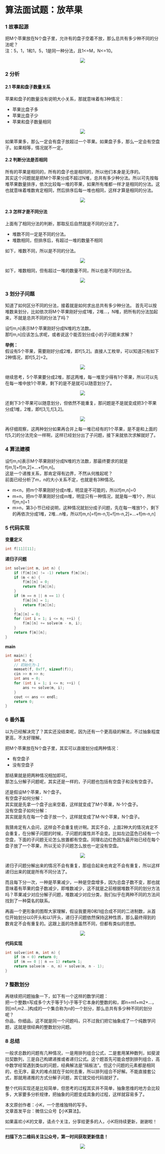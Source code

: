 # 算法面试题：放苹果

### 1 故事起源
把M个苹果放在N个盘子里，允许有的盘子空着不放，那么总共有多少种不同的分法呢？  
注：5，1，1和1，5，1是同一种分法，且1<=M，N<=10。
<div align=center><img src="img-放苹果/p-1-1.jpg" style="max-height: 300px;"></div>

### 2 分析
#### 2.1 苹果和盘子数量关系
苹果和盘子的数量没有说明大小关系，那就意味着有3种情况：  
* 苹果比盘子多
* 苹果比盘子少
* 苹果和盘子数量相同

<div align=center><img src="img-放苹果/p-2-1.jpg" style="max-height: 300px;"></div>

如果苹果多，那么一定会有盘子放超过一个苹果。如果盘子多，那么一定会有空盘子。如果相等，情况就不一定。

#### 2.2 判断分法是否相同
所有的苹果是相同的，所有的盘子也是相同的，所以他们本身是无序的。  
其实这个问题就是把M个苹果分成不超过N堆，总共有多少种分法。所以可先按每堆苹果数量排序，依次比较每一堆的苹果，如果所有堆都一样才是相同的分法。这也就意味着堆数肯定相同，然后排序后每一堆也相同，这样才算是相同的分法。
<div align=center><img src="img-放苹果/p-2-2.jpg" style="max-height: 300px;"></div>

#### 2.3 怎样才是不同分法
上面有了相同分法的判断，那取反后自然就是不同的分法了。  
* 堆数不同一定是不同的分法。
* 堆数相同，但排序后，有超过一堆的数量不相同

如下，堆数不同，所以是不同的分法。
<div align=center><img src="img-放苹果/p-2-3.jpg" style="max-height: 300px;"></div>

如下，堆数相同，但有超过一堆的数量不同，所以也是不同的分法。
<div align=center><img src="img-放苹果/p-2-4.jpg" style="max-height: 300px;"></div>

### 3 划分子问题
知道了如何区分不同的分法，接着就是如何求出总共有多少种分法。
首先可以按堆数来划分，比如依次将M个苹果刚好分成1堆，2堆...，N堆，把所有的分法加起来，不就是总共不同的分法了吗？  

设f[m,n]表示M个苹果刚好分成N堆的方法数。  
那f[m,n]应该怎么求呢，或者说这个能否划分成小的子问题来求解？

**举例：**  
假设有5个苹果，需要刚好分成2堆，即f[5,2]。直接人工枚举，可以知道只有如下2种情况，即f[5,2]=2。
<div align=center><img src="img-放苹果/p-3-1.jpg" style="max-height: 300px;"></div>

继续思考，5个苹果要分成2堆，那这两堆，每一堆至少得有1个苹果，所以可以先在每一堆中放1个苹果，剩下的是不是就可以随意划分了。
<div align=center><img src="img-放苹果/p-3-2.jpg" style="max-height: 300px;"></div>

还剩下3个苹果可以随意划分，但依然不能重复，那问题是不是就变成把3个苹果分成1堆，2堆，即f[3,1],f[3,2]。  
<div align=center><img src="img-放苹果/p-3-3.jpg" style="max-height: 300px;"></div>

再仔细观察，这两种划分如果再合并上每一堆已经有的1个苹果，是不是和上面的f[5,2]的分法完全一样啊，这样已经划分出了子问题，接下来就依次求解就好了。

### 4 算法建模
设f[m,n]表示M个苹果刚好分成N堆的方法数，那最终要求的就是f[m,1]+f[m,2]+...+f[m,n]。  
这是一个递推关系，那肯定得有边界，不然从何推起呢？  
前面已经分析了m，n的大小关系不定，也就是有3种情况。  
* m<n，把m个苹果刚好分成n堆，明显是不可能的，所以f[m,n]=0
* m=n，把m个苹果刚好分成m堆，明显只有一种情况，就是每一堆1个，所以f[m,n]=1
* m>n，第3小节已经说明，这种情况就划分成子问题，先在每一堆放1个，剩下的再依次分成1堆，2堆...n堆，所以f[m,n]=f[m-n,1]+f[m-n,2]+...+f[m-n,n]

### 5 代码实现
**变量定义**
```cpp
int f[11][11];
```

**递归子问题**
```cpp
int solve(int m, int n) {
    if (f[m][n] != -1) return f[m][n];
    if (m < n) {
        f[m][n] = 0;
        return f[m][n];
    }
    if (m == n || n == 1) {
        f[m][n] = 1;
        return f[m][n];
    }
    f[m][n] = 0;
    for (int i = 1; i <= n; ++i) {
        f[m][n] += solve(m - n, i);
    }
    return f[m][n];
}
```

**main**
```cpp
int main() {
    int n, m;
    // 初始化为-1
    memset(f, 0xff, sizeof(f));
    cin >> m >> n;
    int ans = 0;
    for (int i = 1; i <= n; ++i) {
        ans += solve(m, i);
    }
    cout << ans << endl;
    return 0;
}
```

### 6 番外篇
以为已经解决完了？其实还没结束呢，因为还有一个更高级的解法，不过抽象程度更高，不太好理解。  

把M个苹果放在N个盘子里，其实可以直接划分成两种情况：
* 有空盘子
* 没有空盘子

那结果就是把两种情况相加即可。  
那怎么分解子问题呢，其实还是一样的，子问题也包括有空盘子和没有空盘子。  

还是假设M个苹果，N个盘子。  
有空盘子如何分解：  
其实就是先拿一个盘子出来空着，这样就变成了M个苹果，N-1个盘子。  
没有空盘子如何分解：  
其实就是先在每一个盘子放一个，这样就变成了M-N个苹果，N个盘子。  

我猜肯定有人会问，这样会不会重复统计啊。其实不会，上面2种大的情况肯定不会重复，在分解子问题的时候，子问题的属性并不会变。比如左边蓝色已经有一个空盘，下面的子问题无论怎么放置都有空盘。同理右边红色因为最开始已经在每个盘子放了一个苹果，所以无论子问题怎么放也一定没有空盘。  

<div align=center><img src="img-放苹果/p-6-1.jpg" style="max-height: 300px;"></div>

递归子问题分解出来的情况不会有重复，那组合起来也肯定不会有重复，所以这样递归出来的就是所有不同分法了。

而且每下分一次，一种是苹果减少，一种是空盘增多，因为总盘子数不变，那也就意味着有苹果的盘子数减少，即堆数减少，这不就是之前根据堆数不同的划分方法吗？苹果减少对应分解子问题，堆数减少对应分类，我们似乎在两种不同的方法间找到了一种莫名的联系。 

再画一个更形象的图帮大家理解，假设我要用0和1组合成不同的二进制数，从首位开始划分以0开头和以1开头，递归子问题依然保持这种性质，那么最终得到的数肯定不会有重复的。这跟上面的场景虽然不同，但都有类似的思想。
<div align=center><img src="img-放苹果/p-6-2.jpg" style="max-height: 300px;"></div>

**代码实现**
```cpp
int solve(int m, int n) {
    if (m < 0) return 0;
    if (m == 0 || n == 1) return 1;
    return solve(m - n, n) + solve(m, n - 1);
}
```

### 7 整数划分
再继续把问题抽象一下，如下有一个这样的数学问题：  
把一个整数n写成多个大于等于1小于等于它本身的整数的和，即n=m1+m2+...，则[m1,m2...]构成的一个集合称为n的一个划分，那么总共有多少种不同的划分呢？  
你品，你细品，这不就是同一个问题吗，只不过我们把它抽象成了一个纯数学问题，这就是很经典的整数划分问题。

### 8 总结
一般求总数的问题有几种情况，一是用排列组合公式，二是套用某种数列，如斐波拉契数列，三是自己构建递推或者递归公式。这个题首先可能会想到排列组合，高中数学经常遇到类似的问题，经典解法是“隔板法”。但这个问题的元素都是相同的，也无序，最大的难点就在于如何去重，所以排列组合不好解。不能直接套公式，那就用递推的方式分解子问题，其它就交给代码就好了。  

整个代码实现还是比较简单，但思考的过程其实并不简单，抽象思维的地方会比较多，大家要多分析规律，把抽象的问题变成具象的过程，这样就容易多了。

本文原创作者：小K，一个思维独特的写手。  
文章首发平台：微信公众号【小K算法】。  

如果喜欢小K的文章，请点个关注，分享给更多的人，小K将持续更新，谢谢啦！

---
**扫描下方二维码关注公众号，第一时间获取更新信息！**  
<div align=center><img src="../../../qrcode.gif" style="max-height: 300px;"></div>